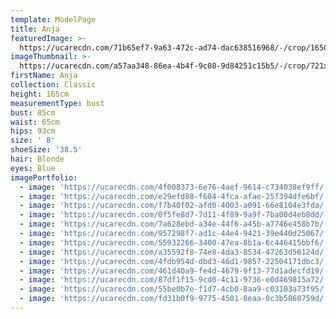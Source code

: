 ```yaml
---
template: ModelPage
title: Anja
featuredImage: >-
  https://ucarecdn.com/71b65ef7-9a63-472c-ad74-dac638516968/-/crop/1650x1015/0,0/-/preview/
imageThumbnail: >-
  https://ucarecdn.com/a57aa348-86ea-4b4f-9c08-9d84251c15b5/-/crop/721x1073/12,0/-/preview/
firstName: Anja
collection: Classic
height: 165cm
measurementType: bust
bust: 85cm
waist: 65cm
hips: 93cm
size: ' 8'
shoeSize: '38.5'
hair: Blonde
eyes: Blue
imagePortfolio:
  - image: 'https://ucarecdn.com/4f008373-6e76-4aef-9614-c734038ef9ff/'
  - image: 'https://ucarecdn.com/e29efd88-f604-4fca-afae-25f394dfe6bf/'
  - image: 'https://ucarecdn.com/f7b40f02-afd0-4003-a091-66e8104e3fda/'
  - image: 'https://ucarecdn.com/0f5fe8d7-7d11-4f89-9a9f-7ba00d4eb8dd/'
  - image: 'https://ucarecdn.com/7a628ebd-a34e-44f6-a45b-a7746e458b7b/'
  - image: 'https://ucarecdn.com/957298f7-ad1c-44e4-9421-39e440d25067/'
  - image: 'https://ucarecdn.com/55932266-3400-47ea-8b1a-6c446415bbf6/'
  - image: 'https://ucarecdn.com/a35592f8-74e8-4da3-8534-47263d56124d/'
  - image: 'https://ucarecdn.com/4fdb954d-dbd3-46d1-9857-22504171dbc3/'
  - image: 'https://ucarecdn.com/461d40a9-fe4d-4679-9f13-77d1adecfd19/'
  - image: 'https://ucarecdn.com/87df1f15-9cd0-4c11-9736-e0d469815a72/'
  - image: 'https://ucarecdn.com/55be0b7e-f1d7-4cb0-8aa9-c03103a73f95/'
  - image: 'https://ucarecdn.com/fd31b0f9-9775-4501-8eaa-0c3b5860759d/'
---
```



